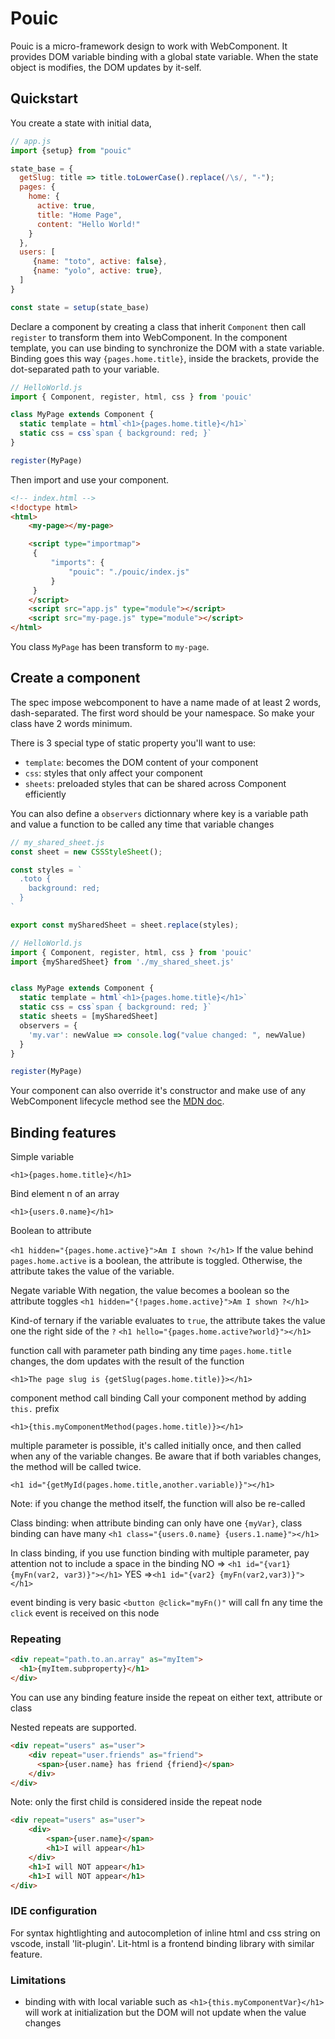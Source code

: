 # Pouic

Pouic is a micro-framework design to work with WebComponent. It provides DOM variable binding with a global state variable. When the state object is modifies, the DOM updates by it-self.

## Quickstart

You create a state with initial data,
``` js
// app.js
import {setup} from "pouic"

state_base = {
  getSlug: title => title.toLowerCase().replace(/\s/, "-");
  pages: {
    home: {
      active: true,
      title: "Home Page",
      content: "Hello World!"
    }
  },
  users: [
     {name: "toto", active: false},
     {name: "yolo", active: true},
  ]
}

const state = setup(state_base)
```

Declare a component by creating a class that inherit `Component` then call `register` to transform them into WebComponent. In the component template, you can use binding to synchronize the DOM with a state variable. Binding goes this way `{pages.home.title}`, inside the brackets, provide the dot-separated path to your variable.

``` js
// HelloWorld.js
import { Component, register, html, css } from 'pouic'

class MyPage extends Component {
  static template = html`<h1>{pages.home.title}</h1>`
  static css = css`span { background: red; }`
}

register(MyPage)
```

Then import and use your component.

``` html
<!-- index.html -->
<!doctype html>
<html>
    <my-page></my-page>

    <script type="importmap">
     {
         "imports": {
             "pouic": "./pouic/index.js"
         }
     }
    </script>
    <script src="app.js" type="module"></script>
    <script src="my-page.js" type="module"></script>
</html>
```

You class `MyPage` has been transform to `my-page`.

## Create a component

The spec impose webcomponent to have a name made of at least 2 words, dash-separated. The first word should be your namespace. So make your class have 2 words minimum.

There is 3 special type of static property you'll want to use:
- `template`: becomes the DOM content of your component
- `css`: styles that only affect your component
- `sheets`: preloaded styles that can be shared across Component efficiently

You can also define a `observers` dictionnary where key is a variable path and value a function to be called any time that variable changes

``` js
// my_shared_sheet.js
const sheet = new CSSStyleSheet();

const styles = `
  .toto {
    background: red;
  }
`

export const mySharedSheet = sheet.replace(styles);
```

``` js
// HelloWorld.js
import { Component, register, html, css } from 'pouic'
import {mySharedSheet} from './my_shared_sheet.js'


class MyPage extends Component {
  static template = html`<h1>{pages.home.title}</h1>`
  static css = css`span { background: red; }`
  static sheets = [mySharedSheet]
  observers = {
	'my.var': newValue => console.log("value changed: ", newValue)
  }
}

register(MyPage)
```

Your component can also override it's constructor and make use of any WebComponent lifecycle method see the [MDN doc](https://developer.mozilla.org/en-US/docs/Web/API/Web_components/Using_custom_elements#using_the_lifecycle_callbacks).

## Binding features

Simple variable

`<h1>{pages.home.title}</h1>`

Bind element n of an array

`<h1>{users.0.name}</h1>`

Boolean to attribute

`<h1 hidden="{pages.home.active}">Am I shown ?</h1>`
If the value behind `pages.home.active` is a boolean, the attribute is toggled. Otherwise, the attribute takes the value of the variable.

Negate variable
With negation, the value becomes a boolean so the attribute toggles
`<h1 hidden="{!pages.home.active}">Am I shown ?</h1>`

Kind-of ternary
if the variable evaluates to `true`, the attribute takes the value one the right side of the `?`
`<h1 hello="{pages.home.active?world}"></h1>`

function call with parameter path binding
any time `pages.home.title` changes, the dom updates with the result of the function

`<h1>The page slug is {getSlug(pages.home.title)}></h1>`

component method call binding
Call your component method by adding `this.` prefix

`<h1>{this.myComponentMethod(pages.home.title)}></h1>`

multiple parameter is possible, it's called initially once, and then called when any of the variable changes. Be aware that if both variables changes, the method will be called twice.

`<h1 id="{getMyId(pages.home.title,another.variable)}"></h1>`

Note: if you change the method itself, the function will also be re-called

Class binding: when attribute binding can only have one `{myVar}`, class binding can have many
`<h1 class="{users.0.name} {users.1.name}"></h1>`

In class binding, if you use function binding with multiple parameter, pay attention not to include a space in the binding
NO => `<h1 id="{var1} {myFn(var2, var3)}"></h1>`
YES =>`<h1 id="{var2} {myFn(var2,var3)}"></h1>`

event binding is very basic
`<button @click="myFn()"`
will call fn any time the `click` event is received on this node


### Repeating

``` html
<div repeat="path.to.an.array" as="myItem">
  <h1>{myItem.subproperty}</h1>
</div>
```
You can use any binding feature inside the repeat on either text, attribute or class

Nested repeats are supported.

``` html
<div repeat="users" as="user">
    <div repeat="user.friends" as="friend">
      <span>{user.name} has friend {friend}</span>
    </div>
</div>
```

Note: only the first child is considered inside the repeat node

``` html
<div repeat="users" as="user">
    <div>
        <span>{user.name}</span>
        <h1>I will appear</h1>
    </div>
    <h1>I will NOT appear</h1>
    <h1>I will NOT appear</h1>
</div>
```

### IDE configuration

For syntax hightlighting and autocompletion of inline html and css string on vscode, install 'lit-plugin'. Lit-html is a frontend binding library with similar feature.

### Limitations

- binding with with local variable such as `<h1>{this.myComponentVar}</h1>` will work at initialization but the DOM will not update when the value changes
